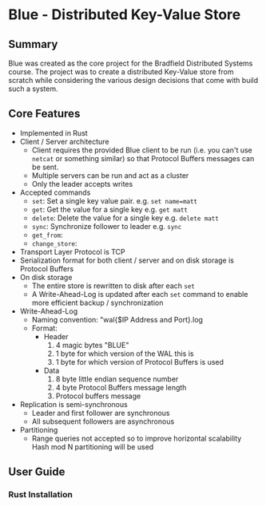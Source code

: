 # Blue - Distributed Key-Value Store

## Summary

Blue was created as the core project for the Bradfield Distributed Systems course. The project was to create a distributed Key-Value store from scratch while considering the various design decisions that come with build such a system.

## Core Features

- Implemented in Rust
- Client / Server architecture
  - Client requires the provided Blue client to be run (i.e. you can't use `netcat` or something similar) so that Protocol Buffers messages can be sent.
  - Multiple servers can be run and act as a cluster
  - Only the leader accepts writes
- Accepted commands
  - `set`: Set a single key value pair. e.g. `set name=matt`
  - `get`: Get the value for a single key e.g. `get matt`
  - `delete`: Delete the value for a single key e.g. `delete matt`
  - `sync`: Synchronize follower to leader e.g. `sync`
  - `get_from`:
  - `change_store`:
- Transport Layer Protocol is TCP
- Serialization format for both client / server and on disk storage is Protocol Buffers
- On disk storage
  - The entire store is rewritten to disk after each `set`
  - A Write-Ahead-Log is updated after each `set` command to enable more efficient backup / synchronization
- Write-Ahead-Log
  - Naming convention: "wal{$IP Address and Port}.log
  - Format:
    - Header
      1. 4 magic bytes "BLUE"
      2. 1 byte for which version of the WAL this is
      3. 1 byte for which version of Protocol Buffers is used
    - Data
      1. 8 byte little endian sequence number
      2. 4 byte Protocol Buffers message length
      3. Protocol buffers message
- Replication is semi-synchronous
  - Leader and first follower are synchronous
  - All subsequent followers are asynchronous
- Partitioning
  - Range queries not accepted so to improve horizontal scalability Hash mod N partitioning will be used

## User Guide

### Rust Installation

###
